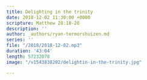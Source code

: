 ```yaml
---
title: Delighting in the trinity
date: 2018-12-02 11:30:00 +0000
scripture: Matthew 28:18-20
description: ''
author: _authors/ryan-termorshuizen.md
series: ''
file: "/2018/2018-12-02.mp3"
duration: '43:04'
length: 57232078
image: "/v1543838202/delightin-in-the-trinity.jpg"

---
```

